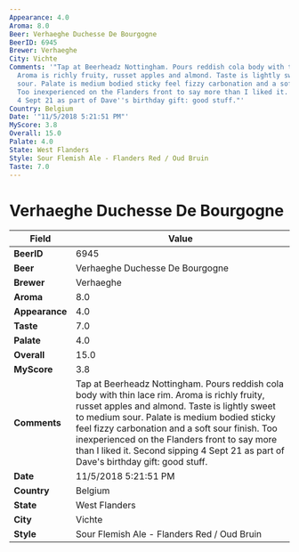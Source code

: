 ```yaml
---
Appearance: 4.0
Aroma: 8.0
Beer: Verhaeghe Duchesse De Bourgogne
BeerID: 6945
Brewer: Verhaeghe
City: Vichte
Comments: '"Tap at Beerheadz Nottingham. Pours reddish cola body with thin lace rim.
  Aroma is richly fruity, russet apples and almond. Taste is lightly sweet to medium
  sour. Palate is medium bodied sticky feel fizzy carbonation and a soft sour finish.
  Too inexperienced on the Flanders front to say more than I liked it. Second sipping
  4 Sept 21 as part of Dave''s birthday gift: good stuff."'
Country: Belgium
Date: '"11/5/2018 5:21:51 PM"'
MyScore: 3.8
Overall: 15.0
Palate: 4.0
State: West Flanders
Style: Sour Flemish Ale - Flanders Red / Oud Bruin
Taste: 7.0
---
```


# Verhaeghe Duchesse De Bourgogne

| Field         | Value |
|---------------|-------|
| **BeerID** | 6945 |
| **Beer** | Verhaeghe Duchesse De Bourgogne |
| **Brewer** | Verhaeghe |
| **Aroma** | 8.0 |
| **Appearance** | 4.0 |
| **Taste** | 7.0 |
| **Palate** | 4.0 |
| **Overall** | 15.0 |
| **MyScore** | 3.8 |
| **Comments** | Tap at Beerheadz Nottingham. Pours reddish cola body with thin lace rim. Aroma is richly fruity, russet apples and almond. Taste is lightly sweet to medium sour. Palate is medium bodied sticky feel fizzy carbonation and a soft sour finish. Too inexperienced on the Flanders front to say more than I liked it. Second sipping 4 Sept 21 as part of Dave's birthday gift: good stuff. |
| **Date** | 11/5/2018 5:21:51 PM |
| **Country** | Belgium |
| **State** | West Flanders |
| **City** | Vichte |
| **Style** | Sour Flemish Ale - Flanders Red / Oud Bruin |
